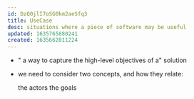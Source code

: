 ```yaml
---
id: DzQ0jlI7oSG0km2aeSfq3
title: UseCase
desc: situations where a piece of software may be useful
updated: 1635765880241
created: 1635662811224
---
```




- " a way to capture the high-level objectives of a" solution
- we need to consider two concepts, and how they relate:

    the actors
    the goals

